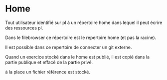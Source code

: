 

# Home 

Tout utilisateur identifié sur pl à un répertoire home dans lequel il peut écrire des ressources pl. 

Dans le filebrowser ce répertoire est le repertoire home (et pas la racine).

Il est possible dans ce repertoire de connecter un git externe.

Quand un exercice stocké dans le home est publié, il est copié dans la partie publique et effacé de la partie privé. 

à la place un fichier référence est stocké. 


